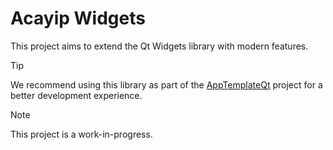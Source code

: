 # Acayip Widgets

This project aims to extend the Qt Widgets library with modern features.

> [!TIP]
> We recommend using this library as part of the [AppTemplateQt](https://github.com/omergoktas/AppTemplateQt) project for a better development experience.

> [!NOTE]
> This project is a work-in-progress.
